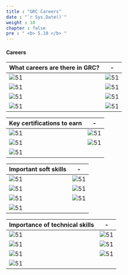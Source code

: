 ```yaml
---
title : "GRC Careers"
date : "`r Sys.Date()`"
weight : 10
chapter : false
pre : " <b> 5.10 </b> "
---
```




#### Careers

| What careers are there in GRC?| - |
|---|---|
|![51][1]| ![51][2]|
|![51][3]| ![51][4]|
|![51][5]| ![51][6]|
|![51][7]| ![51][8]|

| Key certifications to earn| - |
|---|---|
|![51][11]| ![51][12]|
|![51][13]| ![51][14]|
|![51][15]| |

| Important soft skills| - |
|---|---|
|![51][21]| ![51][22]|
|![51][23]| ![51][24]|
|![51][25]| ![51][26]|
|![51][27]| |

| Importance of technical skills | - |
|---|---|
|![51][31]| ![51][32]|
|![51][33]| ![51][34]|
|![51][35]| ![51][36]|
|![51][37]| |

[1]: /secu/images/5/510/1.png?featherlight=false&width=40pc
[2]: /secu/images/5/510/2.png?featherlight=false&width=40pc
[3]: /secu/images/5/510/3.png?featherlight=false&width=40pc
[4]: /secu/images/5/510/4.png?featherlight=false&width=40pc
[5]: /secu/images/5/510/5.png?featherlight=false&width=40pc
[6]: /secu/images/5/510/6.png?featherlight=false&width=40pc
[7]: /secu/images/5/510/7.png?featherlight=false&width=40pc
[8]: /secu/images/5/510/8.png?featherlight=false&width=40pc

[11]: /secu/images/5/510/11.png?featherlight=false&width=40pc
[12]: /secu/images/5/510/12.png?featherlight=false&width=40pc
[13]: /secu/images/5/510/13.png?featherlight=false&width=40pc
[14]: /secu/images/5/510/14.png?featherlight=false&width=40pc
[15]: /secu/images/5/510/15.png?featherlight=false&width=40pc

[21]: /secu/images/5/510/21.png?featherlight=false&width=40pc
[22]: /secu/images/5/510/22.png?featherlight=false&width=40pc
[23]: /secu/images/5/510/23.png?featherlight=false&width=40pc
[24]: /secu/images/5/510/24.png?featherlight=false&width=40pc
[25]: /secu/images/5/510/25.png?featherlight=false&width=40pc
[26]: /secu/images/5/510/26.png?featherlight=false&width=40pc
[27]: /secu/images/5/510/27.png?featherlight=false&width=40pc

[31]: /secu/images/5/510/31.png?featherlight=false&width=40pc
[32]: /secu/images/5/510/32.png?featherlight=false&width=40pc
[33]: /secu/images/5/510/33.png?featherlight=false&width=40pc
[34]: /secu/images/5/510/34.png?featherlight=false&width=40pc
[35]: /secu/images/5/510/35.png?featherlight=false&width=40pc
[36]: /secu/images/5/510/36.png?featherlight=false&width=40pc
[37]: /secu/images/5/510/37.png?featherlight=false&width=40pc